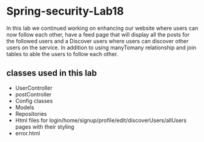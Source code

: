 # Spring-security-Lab18

In this lab we continued working on enhancing our website where users can now follow each other, have a feed page that will
display all the posts for the followed users and a Discover users where users can discover other users on the service. In
addition to using manyTomany relationship and join tables to able the users to follow each other.
 
## classes used in this lab
- UserController
- postController
- Config classes
- Models
- Repositories
- Html files for login/home/signup/profile/edit/discoverUsers/allUsers pages with their styling
- error.html

